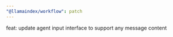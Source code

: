 ```yaml
---
"@llamaindex/workflow": patch
---
```


feat: update agent input interface to support any message content
